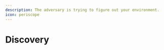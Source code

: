 ```yaml
---
description: The adversary is trying to figure out your environment.
icon: periscope
---
```


# Discovery

